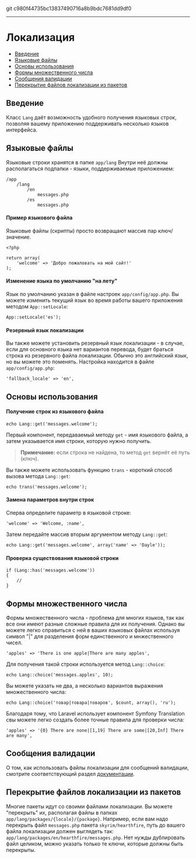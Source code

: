 git c980f44735bc13837490716a8b9bdc7681dd9df0

---

# Локализация

- [Введение](#introduction)
- [Языковые файлы](#language-files)
- [Основы использования](#basic-usage)
- [Формы множественного числа](#pluralization)
- [Сообщения валидации](#validation)
- [Перекрытие файлов локализации из пакетов](#overriding-package-language-files)

<a name="introduction"></a>
## Введение

Класс `Lang` даёт возможность удобного получения языковых строк, позволяя вашему приложению поддерживать несколько языков интерфейса.

<a name="language-files"></a>
## Языковые файлы

Языковые строки хранятся в папке `app/lang` Внутри неё должны располагаться подпапки - языки, поддерживаемые приложением:

	/app
		/lang
			/en
				messages.php
			/es
				messages.php

#### Пример языкового файла

Языковые файлы (скрипты) просто возвращают массив пар ключ/значение.

	<?php

	return array(
		'welcome' => 'Добро пожаловать на мой сайт!'
	);

#### Изменение языка по умолчанию "на лету"

Язык по умолчанию указан в файле настроек `app/config/app.php`. Вы можете изменить текущий язык во время работы вашего приложения методом `App::setLocale`:

	App::setLocale('es');

#### Резервный язык локализации

Вы также можете установить резервный язык локализации - в случае, если для основного языка нет вариантов перевода, будет браться строка из резервного файла локализации. Обычно это английский язык, но вы можете это поменять. Настройка находится в файле `app/config/app.php`:

	'fallback_locale' => 'en',

<a name="basic-usage"></a>
## Основы использования

#### Получение строк из языкового файла

	echo Lang::get('messages.welcome');

Первый компонент, передаваемый методу  `get` - имя языкового файла, а затем указывается имя строки, которую нужно получить.

> **Примечание:** если строка не найдена, то метод `get` вернёт её путь (ключ).

Вы также можете использовать функцию `trans` - короткий способ вызова метода `Lang::get`:

	echo trans('messages.welcome');

#### Замена параметров внутри строк

Сперва определите параметр в языковой строке:

	'welcome' => 'Welcome, :name',

Затем передайте массив вторым аргументом методу `Lang::get`:

	echo Lang::get('messages.welcome', array('name' => 'Dayle'));

#### Проверка существования языковой строки

	if (Lang::has('messages.welcome'))
	{
		//
	}

<a name="pluralization"></a>
## Формы множественного числа

Формы множественного числа - проблема для многих языков, так как все они имеют разные сложные правила для их получения. Однако вы можете легко справиться с ней в ваших языковых файлах используя символ "|" для разделения форм единственного и мнжественного чисел.

	'apples' => 'There is one apple|There are many apples',

Для получения такой строки используется метод `Lang::choice`:

	echo Lang::choice('messages.apples', 10);

Вы можете указать не два, а несколько вариантов выражения множественного числа:	

	echo Lang::choice('товар|товара|товаров', $count, array(), 'ru');

Благодаря тому, что Laravel использует компонент Symfony Translation cвы можете легко создать более точные правила для проверки числа:

	'apples' => '{0} There are none|[1,19] There are some|[20,Inf] There are many',

<a name="validation"></a>
## Сообщения валидации

О том, как использовать файлы локализации для сообщений валидации, смотрите соответствующий раздел [документации](/docs/4.2/validation#localization). 

<a name="overriding-package-language-files"></a>
## Перекрытие файлов локализации из пакетов

Многие пакеты идут со своими файлами локализации. Вы можете "перекрыть" их, располагая файлы в папках `app/lang/packages/{locale}/{package}`. Например, если вам надо перекрыть файл `messages.php` пакета `skyrim/hearthfire`, путь до вашего файла локализации должен выглядеть так: `app/lang/packages/en/hearthfire/messages.php`. Нет нужды дублировать файл целиком, можно указать только те ключи, которые должны быть перекрыты.
